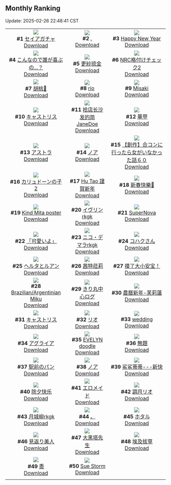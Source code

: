 ## Monthly Ranking
Update: 2025-02-26 22:48:41 CST

|      |      |      |
| :----: | :----: | :----: |
| ![](https://i.pixiv.re/c/240x480/img-master/img/2025/01/29/00/06/22/126669903_p0_master1200.jpg)<br>**#1** [セイアガチャ](https://www.pixiv.net/artworks/126669903)<br>[Download](https://i.pixiv.re/img-original/img/2025/01/29/00/06/22/126669903_p0.jpg) | ![](https://i.pixiv.re/c/240x480/img-master/img/2025/01/29/18/00/02/126687846_p0_master1200.jpg)<br>**#2** [.](https://www.pixiv.net/artworks/126687846)<br>[Download](https://i.pixiv.re/img-original/img/2025/01/29/18/00/02/126687846_p0.jpg) | ![](https://i.pixiv.re/c/240x480/img-master/img/2025/01/29/01/07/25/126671894_p0_master1200.jpg)<br>**#3** [Happy New Year](https://www.pixiv.net/artworks/126671894)<br>[Download](https://i.pixiv.re/img-original/img/2025/01/29/01/07/25/126671894_p0.png) |
| ![](https://i.pixiv.re/c/240x480/img-master/img/2025/01/27/00/05/06/126607792_p0_master1200.jpg)<br>**#4** [こんなので誰が喜ぶの...？](https://www.pixiv.net/artworks/126607792)<br>[Download](https://i.pixiv.re/img-original/img/2025/01/27/00/05/06/126607792_p0.png) | ![](https://i.pixiv.re/c/240x480/img-master/img/2025/01/29/04/03/55/126675033_p0_master1200.jpg)<br>**#5** [更紗琉金](https://www.pixiv.net/artworks/126675033)<br>[Download](https://i.pixiv.re/img-original/img/2025/01/29/04/03/55/126675033_p0.jpg) | ![](https://i.pixiv.re/c/240x480/img-master/img/2025/01/29/20/30/54/126692389_p0_master1200.jpg)<br>**#6** [NRC格付けチェック2](https://www.pixiv.net/artworks/126692389)<br>[Download](https://i.pixiv.re/img-original/img/2025/01/29/20/30/54/126692389_p0.jpg) |
| ![](https://i.pixiv.re/c/240x480/img-master/img/2025/01/29/02/25/54/126673713_p0_master1200.jpg)<br>**#7** [胡桃🎨](https://www.pixiv.net/artworks/126673713)<br>[Download](https://i.pixiv.re/img-original/img/2025/01/29/02/25/54/126673713_p0.jpg) | ![](https://i.pixiv.re/c/240x480/img-master/img/2025/01/29/00/01/06/126669543_p0_master1200.jpg)<br>**#8** [rio](https://www.pixiv.net/artworks/126669543)<br>[Download](https://i.pixiv.re/img-original/img/2025/01/29/00/01/06/126669543_p0.png) | ![](https://i.pixiv.re/c/240x480/img-master/img/2025/01/29/17/47/32/126687528_p0_master1200.jpg)<br>**#9** [Misaki](https://www.pixiv.net/artworks/126687528)<br>[Download](https://i.pixiv.re/img-original/img/2025/01/29/17/47/32/126687528_p0.jpg) |
| ![](https://i.pixiv.re/c/240x480/img-master/img/2025/01/28/20/03/55/126661101_p0_master1200.jpg)<br>**#10** [キャストリス](https://www.pixiv.net/artworks/126661101)<br>[Download](https://i.pixiv.re/img-original/img/2025/01/28/20/03/55/126661101_p0.jpg) | ![](https://i.pixiv.re/c/240x480/img-master/img/2025/01/29/12/17/24/126681572_p0_master1200.jpg)<br>**#11** [抢店长沙发的简 JaneDoe](https://www.pixiv.net/artworks/126681572)<br>[Download](https://i.pixiv.re/img-original/img/2025/01/29/12/17/24/126681572_p0.jpg) | ![](https://i.pixiv.re/c/240x480/img-master/img/2025/01/29/19/19/16/126690183_p0_master1200.jpg)<br>**#12** [華甲](https://www.pixiv.net/artworks/126690183)<br>[Download](https://i.pixiv.re/img-original/img/2025/01/29/19/19/16/126690183_p0.jpg) |
| ![](https://i.pixiv.re/c/240x480/img-master/img/2025/01/30/00/00/01/126699913_p0_master1200.jpg)<br>**#13** [アストラ](https://www.pixiv.net/artworks/126699913)<br>[Download](https://i.pixiv.re/img-original/img/2025/01/30/00/00/01/126699913_p0.png) | ![](https://i.pixiv.re/c/240x480/img-master/img/2025/01/29/00/01/28/126669595_p0_master1200.jpg)<br>**#14** [ノア](https://www.pixiv.net/artworks/126669595)<br>[Download](https://i.pixiv.re/img-original/img/2025/01/29/00/01/28/126669595_p0.jpg) | ![](https://i.pixiv.re/c/240x480/img-master/img/2025/01/31/00/00/25/126730717_p0_master1200.jpg)<br>**#15** [【創作】合コンに行ったら女がいなかった話６０](https://www.pixiv.net/artworks/126730717)<br>[Download](https://i.pixiv.re/img-original/img/2025/01/31/00/00/25/126730717_p0.png) |
| ![](https://i.pixiv.re/c/240x480/img-master/img/2025/01/29/18/45/21/126689214_p0_master1200.jpg)<br>**#16** [カリュドーンの子 2](https://www.pixiv.net/artworks/126689214)<br>[Download](https://i.pixiv.re/img-original/img/2025/01/29/18/45/21/126689214_p0.jpg) | ![](https://i.pixiv.re/c/240x480/img-master/img/2025/01/29/18/30/01/126688799_p0_master1200.jpg)<br>**#17** [Hu Tao 謹賀新年](https://www.pixiv.net/artworks/126688799)<br>[Download](https://i.pixiv.re/img-original/img/2025/01/29/18/30/01/126688799_p0.jpg) | ![](https://i.pixiv.re/c/240x480/img-master/img/2025/01/29/01/00/06/126671625_p0_master1200.jpg)<br>**#18** [新春快樂🐍](https://www.pixiv.net/artworks/126671625)<br>[Download](https://i.pixiv.re/img-original/img/2025/01/29/01/00/06/126671625_p0.jpg) |
| ![](https://i.pixiv.re/c/240x480/img-master/img/2025/01/29/00/00/23/126669411_p0_master1200.jpg)<br>**#19** [Kind Mita poster](https://www.pixiv.net/artworks/126669411)<br>[Download](https://i.pixiv.re/img-original/img/2025/01/29/00/00/23/126669411_p0.jpg) | ![](https://i.pixiv.re/c/240x480/img-master/img/2025/01/27/00/00/38/126607363_p0_master1200.jpg)<br>**#20** [イヴリンrkgk](https://www.pixiv.net/artworks/126607363)<br>[Download](https://i.pixiv.re/img-original/img/2025/01/27/00/00/38/126607363_p0.png) | ![](https://i.pixiv.re/c/240x480/img-master/img/2025/01/31/00/00/07/126730617_p0_master1200.jpg)<br>**#21** [SuperNova](https://www.pixiv.net/artworks/126730617)<br>[Download](https://i.pixiv.re/img-original/img/2025/01/31/00/00/07/126730617_p0.png) |
| ![](https://i.pixiv.re/c/240x480/img-master/img/2025/01/29/17/00/40/126686484_p0_master1200.jpg)<br>**#22** [「可愛いよ」](https://www.pixiv.net/artworks/126686484)<br>[Download](https://i.pixiv.re/img-original/img/2025/01/29/17/00/40/126686484_p0.jpg) | ![](https://i.pixiv.re/c/240x480/img-master/img/2025/01/28/00/00/36/126639118_p0_master1200.jpg)<br>**#23** [ニコ・デマラrkgk](https://www.pixiv.net/artworks/126639118)<br>[Download](https://i.pixiv.re/img-original/img/2025/01/28/00/00/36/126639118_p0.png) | ![](https://i.pixiv.re/c/240x480/img-master/img/2025/01/30/05/11/28/126706553_p0_master1200.jpg)<br>**#24** [コハクさん](https://www.pixiv.net/artworks/126706553)<br>[Download](https://i.pixiv.re/img-original/img/2025/01/30/05/11/28/126706553_p0.jpg) |
| ![](https://i.pixiv.re/c/240x480/img-master/img/2025/01/30/00/00/19/126700023_p0_master1200.jpg)<br>**#25** [ヘルタとルアン](https://www.pixiv.net/artworks/126700023)<br>[Download](https://i.pixiv.re/img-original/img/2025/01/30/00/00/19/126700023_p0.png) | ![](https://i.pixiv.re/c/240x480/img-master/img/2025/01/28/00/00/19/126639031_p0_master1200.jpg)<br>**#26** [茜特菈莉](https://www.pixiv.net/artworks/126639031)<br>[Download](https://i.pixiv.re/img-original/img/2025/01/28/00/00/19/126639031_p0.jpg) | ![](https://i.pixiv.re/c/240x480/img-master/img/2025/01/29/02/03/23/126673262_p0_master1200.jpg)<br>**#27** [摸了大小安宝！](https://www.pixiv.net/artworks/126673262)<br>[Download](https://i.pixiv.re/img-original/img/2025/01/29/02/03/23/126673262_p0.jpg) |
| ![](https://i.pixiv.re/c/240x480/img-master/img/2025/01/28/13/15/51/126652207_p0_master1200.jpg)<br>**#28** [Brazilian/Argentinian Miku](https://www.pixiv.net/artworks/126652207)<br>[Download](https://i.pixiv.re/img-original/img/2025/01/28/13/15/51/126652207_p0.png) | ![](https://i.pixiv.re/c/240x480/img-master/img/2025/01/30/00/41/57/126701851_p0_master1200.jpg)<br>**#29** [きり丸中心ログ](https://www.pixiv.net/artworks/126701851)<br>[Download](https://i.pixiv.re/img-original/img/2025/01/30/00/41/57/126701851_p0.jpg) | ![](https://i.pixiv.re/c/240x480/img-master/img/2025/01/29/00/33/56/126670884_p0_master1200.jpg)<br>**#30** [農曆新年-芙莉蓮](https://www.pixiv.net/artworks/126670884)<br>[Download](https://i.pixiv.re/img-original/img/2025/01/29/00/33/56/126670884_p0.jpg) |
| ![](https://i.pixiv.re/c/240x480/img-master/img/2025/01/29/18/57/21/126689499_p0_master1200.jpg)<br>**#31** [キャストリス](https://www.pixiv.net/artworks/126689499)<br>[Download](https://i.pixiv.re/img-original/img/2025/01/29/18/57/21/126689499_p0.png) | ![](https://i.pixiv.re/c/240x480/img-master/img/2025/01/28/08/05/48/126647594_p0_master1200.jpg)<br>**#32** [リオ](https://www.pixiv.net/artworks/126647594)<br>[Download](https://i.pixiv.re/img-original/img/2025/01/28/08/05/48/126647594_p0.jpg) | ![](https://i.pixiv.re/c/240x480/img-master/img/2025/01/29/03/14/09/126674482_p0_master1200.jpg)<br>**#33** [wedding](https://www.pixiv.net/artworks/126674482)<br>[Download](https://i.pixiv.re/img-original/img/2025/01/29/03/14/09/126674482_p0.jpg) |
| ![](https://i.pixiv.re/c/240x480/img-master/img/2025/01/28/19/06/36/126659465_p0_master1200.jpg)<br>**#34** [アグライア](https://www.pixiv.net/artworks/126659465)<br>[Download](https://i.pixiv.re/img-original/img/2025/01/28/19/06/36/126659465_p0.jpg) | ![](https://i.pixiv.re/c/240x480/img-master/img/2025/01/27/00/16/16/126608278_p0_master1200.jpg)<br>**#35** [EVELYN doodle](https://www.pixiv.net/artworks/126608278)<br>[Download](https://i.pixiv.re/img-original/img/2025/01/27/00/16/16/126608278_p0.png) | ![](https://i.pixiv.re/c/240x480/img-master/img/2025/01/31/01/46/41/126733954_p0_master1200.jpg)<br>**#36** [無題](https://www.pixiv.net/artworks/126733954)<br>[Download](https://i.pixiv.re/img-original/img/2025/01/31/01/46/41/126733954_p0.jpg) |
| ![](https://i.pixiv.re/c/240x480/img-master/img/2025/01/29/07/30/03/126677348_p0_master1200.jpg)<br>**#37** [駅前のパン](https://www.pixiv.net/artworks/126677348)<br>[Download](https://i.pixiv.re/img-original/img/2025/01/29/07/30/03/126677348_p0.jpg) | ![](https://i.pixiv.re/c/240x480/img-master/img/2025/01/27/12/39/16/126620442_p0_master1200.jpg)<br>**#38** [ノア](https://www.pixiv.net/artworks/126620442)<br>[Download](https://i.pixiv.re/img-original/img/2025/01/27/12/39/16/126620442_p0.png) | ![](https://i.pixiv.re/c/240x480/img-master/img/2025/01/27/14/25/04/126622113_p0_master1200.jpg)<br>**#39** [鲨鲨蒂蒂---新快](https://www.pixiv.net/artworks/126622113)<br>[Download](https://i.pixiv.re/img-original/img/2025/01/27/14/25/04/126622113_p0.jpg) |
| ![](https://i.pixiv.re/c/240x480/img-master/img/2025/01/28/11/37/44/126650473_p0_master1200.jpg)<br>**#40** [除夕快乐](https://www.pixiv.net/artworks/126650473)<br>[Download](https://i.pixiv.re/img-original/img/2025/01/28/11/37/44/126650473_p0.jpg) | ![](https://i.pixiv.re/c/240x480/img-master/img/2025/01/29/12/45/56/126682090_p0_master1200.jpg)<br>**#41** [エロメイド](https://www.pixiv.net/artworks/126682090)<br>[Download](https://i.pixiv.re/img-original/img/2025/01/29/12/45/56/126682090_p0.png) | ![](https://i.pixiv.re/c/240x480/img-master/img/2025/01/30/22/18/01/126727009_p0_master1200.jpg)<br>**#42** [調月リオ](https://www.pixiv.net/artworks/126727009)<br>[Download](https://i.pixiv.re/img-original/img/2025/01/30/22/18/01/126727009_p0.jpg) |
| ![](https://i.pixiv.re/c/240x480/img-master/img/2025/01/31/00/00/33/126730751_p0_master1200.jpg)<br>**#43** [月城柳rkgk](https://www.pixiv.net/artworks/126730751)<br>[Download](https://i.pixiv.re/img-original/img/2025/01/31/00/00/33/126730751_p0.png) | ![](https://i.pixiv.re/c/240x480/img-master/img/2025/01/31/05/32/18/126737042_p0_master1200.jpg)<br>**#44** [。](https://www.pixiv.net/artworks/126737042)<br>[Download](https://i.pixiv.re/img-original/img/2025/01/31/05/32/18/126737042_p0.png) | ![](https://i.pixiv.re/c/240x480/img-master/img/2025/01/29/00/08/37/126669994_p0_master1200.jpg)<br>**#45** [ホタル](https://www.pixiv.net/artworks/126669994)<br>[Download](https://i.pixiv.re/img-original/img/2025/01/29/00/08/37/126669994_p0.jpg) |
| ![](https://i.pixiv.re/c/240x480/img-master/img/2025/01/27/02/13/10/126611734_p0_master1200.jpg)<br>**#46** [見返り美人](https://www.pixiv.net/artworks/126611734)<br>[Download](https://i.pixiv.re/img-original/img/2025/01/27/02/13/10/126611734_p0.jpg) | ![](https://i.pixiv.re/c/240x480/img-master/img/2025/01/27/19/29/00/126629139_p0_master1200.jpg)<br>**#47** [大黑塔先生](https://www.pixiv.net/artworks/126629139)<br>[Download](https://i.pixiv.re/img-original/img/2025/01/27/19/29/00/126629139_p0.jpg) | ![](https://i.pixiv.re/c/240x480/img-master/img/2025/01/28/18/36/42/126658503_p0_master1200.jpg)<br>**#48** [埃及拔草](https://www.pixiv.net/artworks/126658503)<br>[Download](https://i.pixiv.re/img-original/img/2025/01/28/18/36/42/126658503_p0.jpg) |
| ![](https://i.pixiv.re/c/240x480/img-master/img/2025/01/27/18/00/07/126626501_p0_master1200.jpg)<br>**#49** [黍](https://www.pixiv.net/artworks/126626501)<br>[Download](https://i.pixiv.re/img-original/img/2025/01/27/18/00/07/126626501_p0.jpg) | ![](https://i.pixiv.re/c/240x480/img-master/img/2025/01/28/08/55/45/126648200_p0_master1200.jpg)<br>**#50** [Sue Storm](https://www.pixiv.net/artworks/126648200)<br>[Download](https://i.pixiv.re/img-original/img/2025/01/28/08/55/45/126648200_p0.jpg) |
|      |
